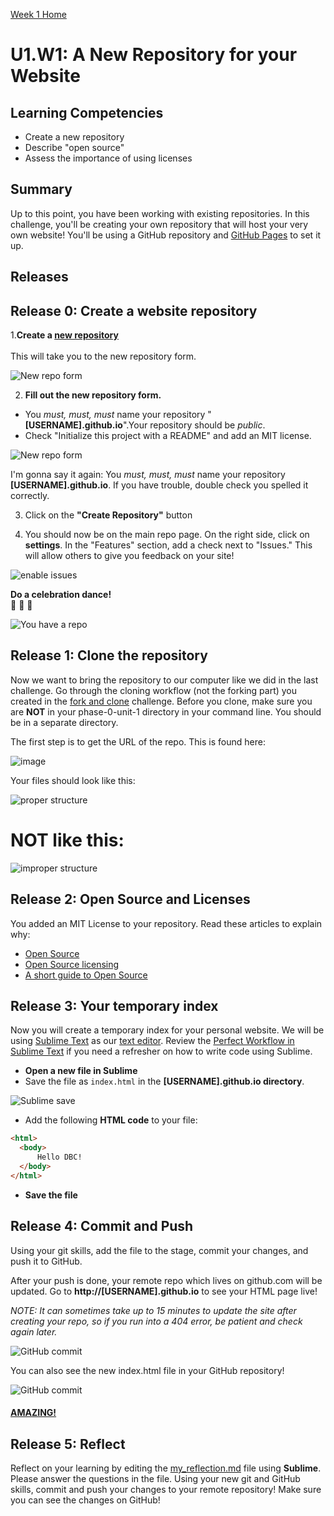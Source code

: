 [Week 1 Home](../)

# U1.W1: A New Repository for your Website

## Learning Competencies
- Create a new repository
- Describe "open source"
- Assess the importance of using licenses

## Summary

Up to this point, you have been working with existing repositories. In this challenge, you'll be creating your own repository that will host your very own website! You'll be using a GitHub repository and [GitHub Pages](http://pages.github.com/) to set it up.

## Releases

## Release 0: Create a website repository

1.**Create a [new repository](https://github.com/new)**<br /><br />This will take you to the new repository form.

![New repo form](../imgs/github-repo-1.jpg)

2. **Fill out the new repository form.**
 - You *must, must, must* name your repository "**[USERNAME].github.io**".Your repository should be *public*.
 - Check "Initialize this project with a README" and add an MIT license.

 ![New repo form](../imgs/github-repo-2.jpg)

 I'm gonna say it again: You *must, must, must* name your repository **[USERNAME].github.io**. If you have trouble, double check you spelled it correctly.

3. Click on the **"Create Repository"** button

4. You should now be on the main repo page. On the right side, click on **settings**. In the "Features" section, add a check next to "Issues." This will allow others to give you feedback on your site!

![enable issues](../imgs/enable-issues.png)

**Do a celebration dance!** <br />:dancers: :tada: :dancer:

![You have a repo](../imgs/github-repo3.jpg)

## Release 1: Clone the repository

Now we want to bring the repository to our computer like we did in the last challenge. Go through the cloning workflow (not the forking part) you created in the [fork and clone](../fork-clone) challenge. Before you clone, make sure you are **NOT** in your phase-0-unit-1 directory in your command line. You should be in a separate directory.

The first step is to get the URL of the repo. This is found here:

![image](../imgs/clone-url.png)

Your files should look like this:

![proper structure](../imgs/correct-file-structure.png)

# <b>NOT</b> like this:

![improper structure](../imgs/improper-structure.png)

## Release 2: Open Source and Licenses

You added an MIT License to your repository. Read these articles to explain why:

* [Open Source](http://skillcrush.com/2012/08/29/open-source-software/)
* [Open Source licensing](http://www.slideshare.net/CodeMontage/writespeakcode-open-source-licenses)
* [A short guide to Open Source](http://www.smashingmagazine.com/2010/03/24/a-short-guide-to-open-source-and-similar-licenses/)

## Release 3: Your temporary index
Now you will create a temporary index for your personal website. We will be using [Sublime Text](http://www.sublimetext.com/) as our [text editor](http://skillcrush.com/2012/09/10/text-editor/). Review the [Perfect Workflow in Sublime Text](http://code.tutsplus.com/articles/perfect-workflow-in-sublime-text-free-course--net-27293) if you need a refresher on how to write code using Sublime.

- **Open a new file in Sublime**
- Save the file as `index.html` in the **[USERNAME].github.io directory**.

![Sublime save](../imgs/sublime-save.jpg)

- Add the following **HTML code** to your file:

```html
<html>
  <body>
      Hello DBC!
  </body>
</html>

```
- **Save the file**

## Release 4: Commit and Push

Using your git skills, add the file to the stage, commit your changes, and push it to GitHub.

After your push is done, your remote repo which lives on github.com will be updated.
Go to **http://[USERNAME].github.io** to see your HTML page live!

*NOTE: It can sometimes take up to 15 minutes to update the site after creating your repo, so if you run into a 404 error, be patient and check again later.*

![GitHub commit](../imgs/github-page1.jpg)

You can also see the new index.html file in your GitHub repository!

![GitHub commit](../imgs/github-page2.jpg)

#### [AMAZING!](http://www.youtube.com/watch?v=ewfIvKbuRUg)

## Release 5: Reflect

Reflect on your learning by editing the [my_reflection.md](my_reflection.md) file using **Sublime**. Please answer the questions in the file. Using your new git and GitHub skills, commit and push your changes to your remote repository! Make sure you can see the changes on GitHub!
